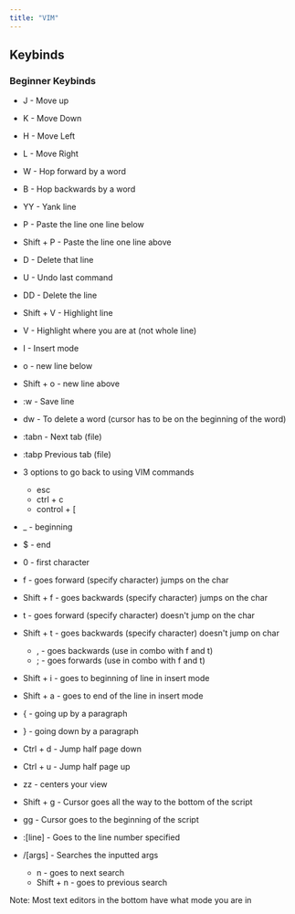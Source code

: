 ```yaml
---
title: "VIM"
---
```

 
## Keybinds
### Beginner Keybinds
- J - Move up
- K - Move Down
- H - Move Left
- L - Move Right
- W - Hop forward by a word
- B - Hop backwards by a word
- YY - Yank line
- P - Paste the line one line below
- Shift + P - Paste the line one line above
- D - Delete that line
- U - Undo last command
- DD - Delete the line
- Shift + V - Highlight line
- V - Highlight where you are at (not whole line)
- I - Insert mode
- o - new line below
- Shift + o - new line above
- :w - Save line
- dw - To delete a word (cursor has to be on the beginning of the word)
- :tabn - Next tab (file)
- :tabp Previous tab (file)
- 3 options to go back to using VIM commands
	- esc
	- ctrl + c
	- control + [
- _ - beginning

- $ - end
- 0 - first character
- f - goes forward (specify character) jumps on the char
- Shift + f - goes backwards (specify character) jumps on the char
- t - goes forward (specify character) doesn't jump on the char
- Shift + t - goes backwards (specify character) doesn't jump on char
	- , - goes backwards (use in combo with f and t)
	- ; - goes forwards (use in combo with f and t)
- Shift + i - goes to beginning of line in insert mode
- Shift + a - goes to end of the line in insert mode
- { - going up by a paragraph
- } - going down by a paragraph
- Ctrl + d - Jump half page down
- Ctrl + u - Jump half page up
- zz - centers your view
- Shift + g - Cursor goes all the way to the bottom of the script
- gg - Cursor goes to the beginning of the script
- :[line] - Goes to the line number specified
- /[args] - Searches the inputted args
	- n - goes to next search
	- Shift + n - goes to previous search

Note: Most text editors in the bottom have what mode you are in
